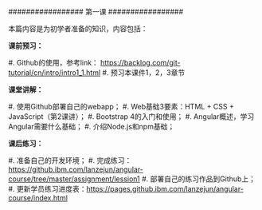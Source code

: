 #################
第一课
#################

本篇内容是为初学者准备的知识，内容包括：

**课前预习：**

#. Github的使用，参考link： https://backlog.com/git-tutorial/cn/intro/intro1_1.html
#. 预习本课件1，2，3章节

**课堂讲解：**

#. 使用Github部署自己的webapp；
#. Web基础3要素：HTML + CSS + JavaScript（第2课讲）；
#. Bootstrap 4的入门和使用；
#. Angular概述，学习Angular需要什么基础；
#. 介绍Node.js和npm基础；

**课后练习：**

#. 准备自己的开发环境；
#. 完成练习：https://github.ibm.com/lanzejun/angular-course/tree/master/assignment/lession1
#. 部署自己的练习作品到Github上；
#. 更新学员练习进度表：https://pages.github.ibm.com/lanzejun/angular-course/index.html

